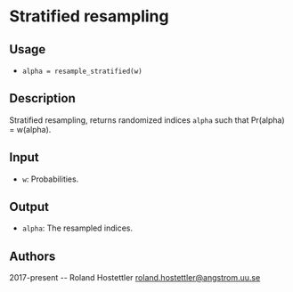 # Stratified resampling
## Usage
* `alpha = resample_stratified(w)`
 
## Description
Stratified resampling, returns randomized indices `alpha` such that
Pr(alpha) = w(alpha).
 
## Input
* `w`: Probabilities.
 
## Output
* `alpha`: The resampled indices.
 
## Authors
2017-present -- Roland Hostettler <roland.hostettler@angstrom.uu.se>
